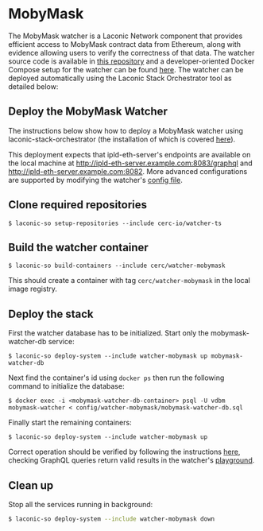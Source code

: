 # MobyMask

The MobyMask watcher is a Laconic Network component that provides efficient access to MobyMask contract data from Ethereum, along with evidence allowing users to verify the correctness of that data. The watcher source code is available in [this repository](https://github.com/cerc-io/watcher-ts/tree/main/packages/mobymask-watcher) and a developer-oriented Docker Compose setup for the watcher can be found [here](https://github.com/cerc-io/mobymask-watcher). The watcher can be deployed automatically using the Laconic Stack Orchestrator tool as detailed below:

## Deploy the MobyMask Watcher

The instructions below show how to deploy a MobyMask watcher using laconic-stack-orchestrator (the installation of which is covered [here](https://github.com/cerc-io/stack-orchestrator#user-mode)).

This deployment expects that ipld-eth-server's endpoints are available on the local machine at http://ipld-eth-server.example.com:8083/graphql and http://ipld-eth-server.example.com:8082. More advanced configurations are supported by modifying the watcher's [config file](../../config/watcher-mobymask/mobymask-watcher.toml).

## Clone required repositories

```
$ laconic-so setup-repositories --include cerc-io/watcher-ts
```

## Build the watcher container

```
$ laconic-so build-containers --include cerc/watcher-mobymask
```

This should create a container with tag `cerc/watcher-mobymask` in the local image registry.

## Deploy the stack

First the watcher database has to be initialized. Start only the mobymask-watcher-db service:

```
$ laconic-so deploy-system --include watcher-mobymask up mobymask-watcher-db
```

Next find the container's id using `docker ps` then run the following command to initialize the database:

```
$ docker exec -i <mobymask-watcher-db-container> psql -U vdbm mobymask-watcher < config/watcher-mobymask/mobymask-watcher-db.sql
```

Finally start the remaining containers:

```
$ laconic-so deploy-system --include watcher-mobymask up
```

Correct operation should be verified by following the instructions [here](https://github.com/cerc-io/mobymask-watcher/tree/main/mainnet-watcher-only#run), checking GraphQL queries return valid results in the watcher's [playground](http://127.0.0.1:3001/graphql).

## Clean up

Stop all the services running in background:

```bash
$ laconic-so deploy-system --include watcher-mobymask down
```
